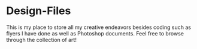 # Design-Files
This is my place to store all my creative endeavors besides coding such as flyers I have done as well as Photoshop documents.
Feel free to browse through the collection of art!
